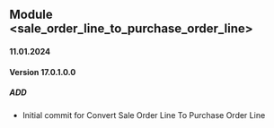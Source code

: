 ## Module <sale_order_line_to_purchase_order_line>

#### 11.01.2024
#### Version 17.0.1.0.0
##### ADD

- Initial commit for Convert Sale Order Line To Purchase Order Line
